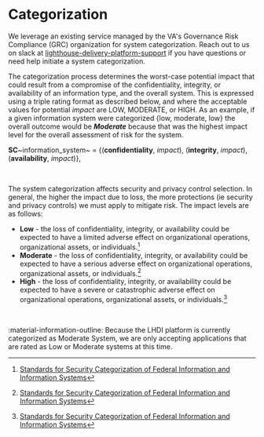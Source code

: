 # Categorization

We leverage an existing service managed by the VA's Governance Risk Compliance (GRC) organization for system categorization. Reach out to us on slack at
[lighthouse-delivery-platform-support](https://lighthouseva.slack.com/archives/C03UA9MV1EH) if you have questions or need help initiate a system categorization.

The categorization process determines the worst-case potential impact that could result from a compromise of the confidentiality, integrity, or availability of an information type, and the overall system. This is expressed using a triple rating format as described below, and where the acceptable values for potential *impact* are LOW, MODERATE, or HIGH. As an example, if a given information system were categorized {low, moderate, low} the overall outcome would be ***Moderate*** because that was the highest impact level for the overall assessment of risk for the system.

**SC**~information_system~ = {(**confidentiality**, *impact*), (**integrity**, *impact*), (**availability**, *impact*)}, 

<br/>

The system categorization affects security and privacy control selection. In general, the higher the impact due to loss, the more protections (ie security and privacy controls) we must apply to mitigate risk. The impact levels are as follows:

- **Low** - the loss of confidentiality, integrity, or availability could be expected to have a limited adverse effect on organizational operations, organizational assets, or individuals.[^2]
- **Moderate** - the loss of confidentiality, integrity, or availability could be expected to have a serious adverse effect on organizational operations, organizational assets, or individuals.[^2]
- **High** - the loss of confidentiality, integrity, or availability could be expected to have a severe or catastrophic adverse effect on organizational operations, organizational assets, or individuals.[^2]

<br/>

:material-information-outline: Because the LHDI platform is currently categorized as Moderate System, we are only accepting applications that are rated as Low or Moderate systems at this time. 


[^1]:[NIST Special Publication 800-37](https://csrc.nist.gov/publications/detail/sp/800-37/rev-2/final)
[^2]:[Standards for Security Categorization of Federal Information and Information Systems](https://nvlpubs.nist.gov/nistpubs/fips/nist.fips.199.pdf)
